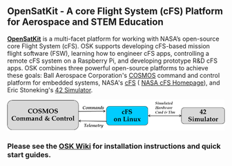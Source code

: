## OpenSatKit - A core Flight System (cFS) Platform for Aerospace and STEM Education

[**OpenSatKit**](https://github.com/OpenSatKit/OpenSatKit/wiki) is a multi-facet platform for working with NASA’s open-source core Flight System (cFS).  OSK supports developing cFS-based mission flight software (FSW), learning how to engineer cFS apps, controlling a remote cFS system on a Raspberry Pi, and developing prototype R&D cFS apps.  OSK combines three powerful open-source platforms to achieve these goals: Ball Aerospace Corporation's [COSMOS](http://cosmosrb.com/) command and control platform for embedded systems, NASA's [cFS](https://github.com/nasa/cfs) ( [NASA cFS Homepage](https://cfs.gsfc.nasa.gov/)), and Eric Stoneking's [42 Simulator](https://github.com/ericstoneking/42). 

![](https://github.com/OpenSatKit/opensatkit.github.io/blob/master/img/OSK%20Block%20Diagram.png)

### Please see the [OSK Wiki](https://github.com/OpenSatKit/OpenSatKit/wiki) for installation instructions and quick start guides.

